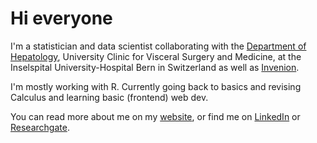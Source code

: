 # Hi everyone

I'm a statistician and data scientist collaborating with the [Department of Hepatology](https://www.swissliver.ch/en/home), 
University Clinic for Visceral Surgery and Medicine, at the Inselspital University-Hospital Bern in Switzerland as well as 
[Invenion](https://www.invenion.io/en/uber-uns). <br>

I'm mostly working with R. Currently going back to basics and revising Calculus and learning basic (frontend) web dev.<br>

You can read more about me on my [website](https://jonas-schropp.github.io/), or find me on [LinkedIn](https://www.linkedin.com/in/jonasschropp/?locale=en_US) or 
[Researchgate](https://www.researchgate.net/profile/Jonas-Schropp).
